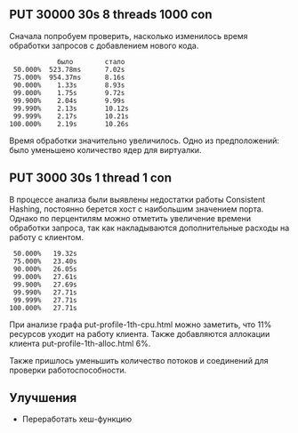 ## PUT 30000 30s 8 threads 1000 con

Сначала попробуем проверить, насколько изменилось время обработки запросов с добавлением нового кода.

```
            было        стало
 50.000%  523.78ms      7.02s
 75.000%  954.37ms      8.16s
 90.000%    1.33s       8.93s
 99.000%    1.75s       9.72s
 99.900%    2.04s       9.99s
 99.990%    2.13s       10.12s
 99.999%    2.17s       10.21s
100.000%    2.19s       10.26s
```

Время обработки значительно увеличилось. Одно из предположений: было уменьшено количество ядер для виртуалки.

## PUT 3000 30s 1 thread 1 con

В процессе анализа были выявлены недостатки работы Consistent Hashing, постоянно берется хост 
с наибольшим значением порта. Однако по перцентилям можно отметить увеличение времени обработки запроса, так как
накладываются дополнительные расходы на работу с клиентом.

```
 50.000%   19.32s 
 75.000%   23.40s 
 90.000%   26.05s 
 99.000%   27.61s 
 99.900%   27.69s 
 99.990%   27.71s 
 99.999%   27.71s 
100.000%   27.71s 
```

При анализе графа put-profile-1th-cpu.html можно заметить, что 11% ресурсов уходит на работу клиента.
Также добавляются аллокации клиента put-profile-1th-alloc.html 6%.

Также пришлось уменьшить количество потоков и соединений для проверки работоспособности.

## Улучшения
* Переработать хеш-функцию